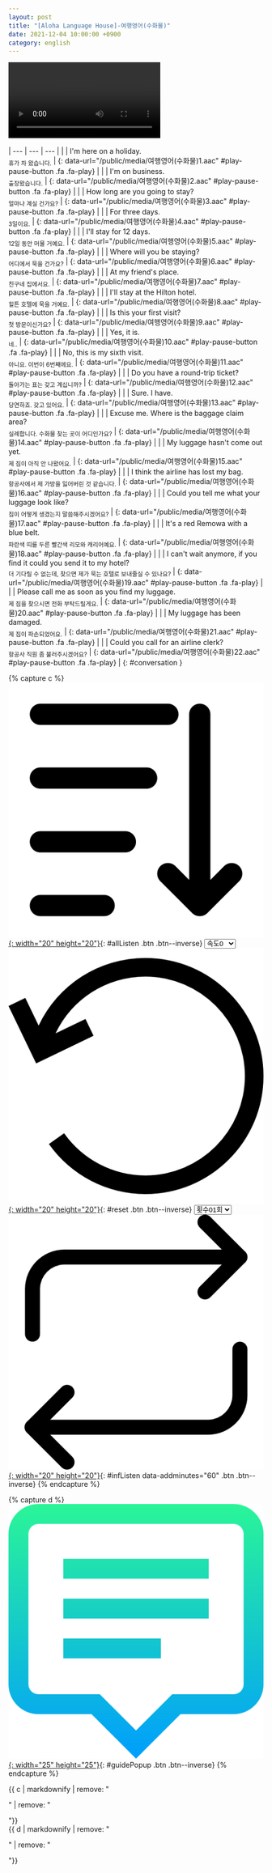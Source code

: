 ```yaml
---
layout: post
title: "[Aloha Language House]-여행영어(수화물)"
date: 2021-12-04 10:00:00 +0900
category: english
---
```


<div class="video-container">
    <video id="player" class="video-js vjs-default-skin vjs-big-play-centered" data-json="/public/json/Aloha Language House-여행영어(수화물).json"></video>
</div>

| --- | --- | --- |
| | I'm here on a holiday.<br /><sub>휴가 차 왔습니다.</sub> | [](#){: data-url="/public/media/여행영어(수화물)1.aac" #play-pause-button .fa .fa-play} |
| | I'm on business.<br /><sub>출장왔습니다.</sub> | [](#){: data-url="/public/media/여행영어(수화물)2.aac" #play-pause-button .fa .fa-play} |
| | How long are you going to stay?<br /><sub>얼마나 계실 건가요?</sub> | [](#){: data-url="/public/media/여행영어(수화물)3.aac" #play-pause-button .fa .fa-play} |
| | For three days.<br /><sub>3일이요.</sub> | [](#){: data-url="/public/media/여행영어(수화물)4.aac" #play-pause-button .fa .fa-play} |
| | I'll stay for 12 days.<br /><sub>12일 동안 머물 거예요.</sub> | [](#){: data-url="/public/media/여행영어(수화물)5.aac" #play-pause-button .fa .fa-play} |
| | Where will you be staying?<br /><sub>어디에서 묵을 건가요?</sub> | [](#){: data-url="/public/media/여행영어(수화물)6.aac" #play-pause-button .fa .fa-play} |
| | At my friend's place.<br /><sub>친구네 집에서요.</sub> | [](#){: data-url="/public/media/여행영어(수화물)7.aac" #play-pause-button .fa .fa-play} |
| | I'll stay at the Hilton hotel.<br /><sub>힐튼 호텔에 묵을 거예요.</sub> | [](#){: data-url="/public/media/여행영어(수화물)8.aac" #play-pause-button .fa .fa-play} |
| | Is this your first visit?<br /><sub>첫 방문이신가요?</sub> | [](#){: data-url="/public/media/여행영어(수화물)9.aac" #play-pause-button .fa .fa-play} |
| | Yes, it is.<br /><sub>네..</sub> | [](#){: data-url="/public/media/여행영어(수화물)10.aac" #play-pause-button .fa .fa-play} |
| | No, this is my sixth visit.<br /><sub>아니요. 이번이 6번째에요.</sub> | [](#){: data-url="/public/media/여행영어(수화물)11.aac" #play-pause-button .fa .fa-play} |
| | Do you have a round-trip ticket?<br /><sub>돌아가는 표는 갖고 계십니까?</sub> | [](#){: data-url="/public/media/여행영어(수화물)12.aac" #play-pause-button .fa .fa-play} |
| | Sure. I have.<br /><sub>당연하죠. 갖고 있어요.</sub> | [](#){: data-url="/public/media/여행영어(수화물)13.aac" #play-pause-button .fa .fa-play} |
| | Excuse me. Where is the baggage claim area?<br /><sub>실례합니다. 수화물 찾는 곳이 어디인가요?</sub> | [](#){: data-url="/public/media/여행영어(수화물)14.aac" #play-pause-button .fa .fa-play} |
| | My luggage hasn't come out yet.<br /><sub>제 짐이 아직 안 나왔어요.</sub> | [](#){: data-url="/public/media/여행영어(수화물)15.aac" #play-pause-button .fa .fa-play} |
| | I think the airline has lost my bag.<br /><sub>항공사에서 제 가방을 잃어버린 것 같습니다.</sub> | [](#){: data-url="/public/media/여행영어(수화물)16.aac" #play-pause-button .fa .fa-play} |
| | Could you tell me what your luggage look like?<br /><sub>짐이 어떻게 생겼는지 말씀해주시겠어요?</sub> | [](#){: data-url="/public/media/여행영어(수화물)17.aac" #play-pause-button .fa .fa-play} |
| | It's a red Remowa with a blue belt.<br /><sub>파란색 띠를 두른 빨간색 리모와 캐리어예요.</sub> | [](#){: data-url="/public/media/여행영어(수화물)18.aac" #play-pause-button .fa .fa-play} |
| | I can't wait anymore, if you find it could you send it to my hotel?<br /><sub>더 기다릴 수 없는데, 찾으면 제가 묵는 호텔로 보내줄실 수 있나요?</sub> | [](#){: data-url="/public/media/여행영어(수화물)19.aac" #play-pause-button .fa .fa-play} |
| | Please call me as soon as you find my luggage.<br /><sub>제 짐을 찾으시면 전화 부탁드릴게요.</sub> | [](#){: data-url="/public/media/여행영어(수화물)20.aac" #play-pause-button .fa .fa-play} |
| | My luggage has been damaged.<br /><sub>제 짐이 파손되었어요.</sub> | [](#){: data-url="/public/media/여행영어(수화물)21.aac" #play-pause-button .fa .fa-play} |
| | Could you call for an airline clerk?<br /><sub>항공사 직원 좀 불러주시겠어요?</sub> | [](#){: data-url="/public/media/여행영어(수화물)22.aac" #play-pause-button .fa .fa-play} |
{: #conversation }

{% capture c %}
  [![](/public/icon/sorting-order-button.png){: width="20" height="20"}](#){: #allListen .btn .btn--inverse}
  <select id="playbackspeed">
    <option value="2.0">속도+2</option>
    <option value="1.5">속도+1</option>
    <option value="1.0" selected>속도0</option>
    <option value="0.75">속도-1</option>
    <option value="0.5">속도-2</option>
  </select>
  [![](/public/icon/reset-button.png){: width="20" height="20"}](#){: #reset .btn .btn--inverse}
  <select id="ringsToPlay">
    <option value="1">횟수01회</option>
    <option value="2">횟수02회</option>
    <option value="3">횟수03회</option>
    <option value="4">횟수04회</option>
    <option value="5">횟수05회</option>
    <option value="7">횟수07회</option>
    <option value="10">횟수10회</option>
  </select>
  [![](/public/icon/repeat-button.png){: width="20" height="20"}](#){: #infListen data-addminutes="60" .btn .btn--inverse}
{% endcapture %}

{% capture d %}
[![](/public/icon/open-popup-button.png){: width="25" height="25"}](#){: #guidePopup .btn .btn--inverse}
{% endcapture %}

<div class="bottom-bar">
  <div class="bottom-bar1"></div>
  <div class="bottom-bar2">{{ c | markdownify | remove: "<p>" | remove: "</p>"}}</div>
  <div class="bottom-bar3">{{ d | markdownify | remove: "<p>" | remove: "</p>"}}</div>
</div>